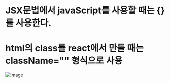 # JSX문법에서 javaScript를 사용할 때는 {}를 사용한다.
# html의 class를 react에서 만들 때는 className="" 형식으로 사용
![image](https://github.com/tjghwns93/react_basic/assets/129016977/7daf62a5-c205-47ab-a8fc-48e06168fac0)
